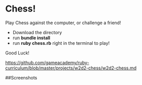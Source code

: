 # Chess!
Play Chess against the computer, or challenge a friend!


+ Download the directory 
+ run **bundle install**
+ run **ruby chess.rb** right in the terminal to play!

Good Luck!

https://github.com/gameacademy/ruby-curriculum/blob/master/projects/w2d2-chess/w2d2-chess.md

##Screenshots